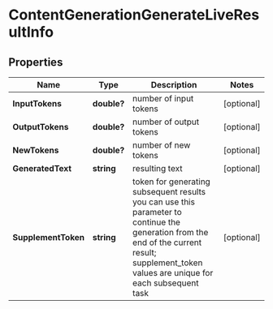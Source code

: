 # ContentGenerationGenerateLiveResultInfo


## Properties

| Name | Type | Description | Notes |
|------------ | ------------- | ------------- | -------------|
**InputTokens** | **double?** | number of input tokens |[optional]|
**OutputTokens** | **double?** | number of output tokens |[optional]|
**NewTokens** | **double?** | number of new tokens |[optional]|
**GeneratedText** | **string** | resulting text |[optional]|
**SupplementToken** | **string** | token for generating subsequent results<br>you can use this parameter to continue the generation from the end of the current result;<br>supplement_token values are unique for each subsequent task |[optional]|